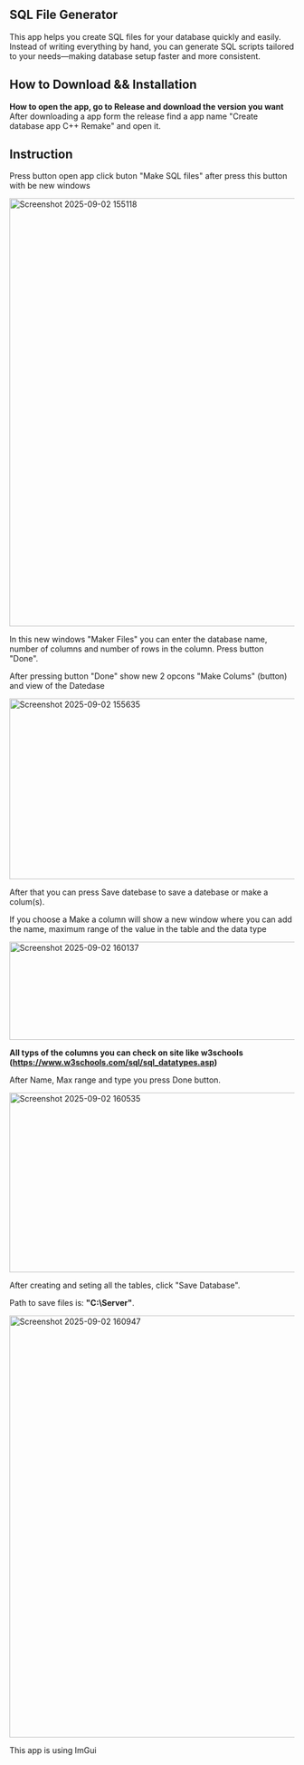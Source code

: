 ## SQL File Generator
This app helps you create SQL files for your database quickly and easily.
Instead of writing everything by hand, you can generate SQL scripts tailored to your needs—making database setup faster and more consistent.

## How to Download && Installation
<b>How to open the app, go to Release and download the version you want</b>
After downloading a app form the release find a app name "Create database app C++ Remake" and open it.

## Instruction
Press button open app click buton "Make SQL files" after press this button with be new windows

<img width="1258" height="755" alt="Screenshot 2025-09-02 155118" src="https://github.com/user-attachments/assets/318649bf-b136-4f7a-be3d-c51ff4ec9642" />

In this new windows "Maker Files" you can enter the database name, number of columns and number of rows in the column. Press button "Done".

After pressing button "Done" show new 2 opcons "Make Colums" (button) and view of the Datedase

<img width="658" height="319" alt="Screenshot 2025-09-02 155635" src="https://github.com/user-attachments/assets/5193c227-e2bd-4c86-a5b6-7184a2fd8139" />

After that you can press Save datebase to save a datebase or make a colum(s).

If you choose a Make a column will show a new window where you can add the name, maximum range of the value in the table and the data type

<img width="586" height="173" alt="Screenshot 2025-09-02 160137" src="https://github.com/user-attachments/assets/6a78949c-05ac-411e-ac3b-e130e0aa3e82" />

<b> All typs of the columns you can check on site like w3schools (https://www.w3schools.com/sql/sql_datatypes.asp) </b>

After Name, Max range and type you press Done button.

<img width="648" height="317" alt="Screenshot 2025-09-02 160535" src="https://github.com/user-attachments/assets/6eaba2a1-43b5-473a-a4ca-130131631a23" />

After creating and seting all the tables, click "Save Database".

Path to save files is: <b>"C:\Server"</b>.

<img width="1320" height="744" alt="Screenshot 2025-09-02 160947" src="https://github.com/user-attachments/assets/f276b7e9-8e73-41be-a19e-f39fe213be1d" />

This app is using ImGui
